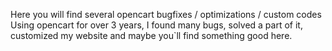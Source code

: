 Here you will find several opencart bugfixes / optimizations / custom codes
Using opencart for over 3 years, I found many bugs, solved a part of it, customized my website and maybe you`ll find something good here. 
